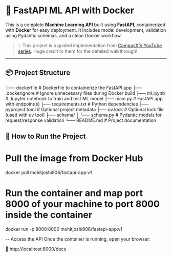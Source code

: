 # 🧠 FastAPI ML API with Docker

This is a complete **Machine Learning API** built using **FastAPI**, containerized with **Docker** for easy deployment. It includes model development, validation using Pydantic schemas, and a clean Docker workflow.

> 💡 This project is a guided implementation from [CampusX's YouTube series](https://www.youtube.com/watch?v=WJKsPchji0Q&list=PLKnIA16_RmvZ41tjbKB2ZnwchfniNsMuQ). Huge credit to them for the detailed walkthrough!

---

## 📦 Project Structure
├── dockerfile # Dockerfile to containerize the FastAPI app
├── .dockerignore # Ignore unnecessary files during Docker build
├── ml.ipynb # Jupyter notebook to train and test ML model
├── main.py # FastAPI app with endpoint(s)
├── requirements.txt # Python dependencies
├── pyproject.toml # Optional project metadata
├── uv.lock # Optional lock file (used with uv tool)
├── schema/
│ └── schema.py # Pydantic models for request/response validation
└── README.md # Project documentation

## 🚀 How to Run the Project
# Pull the image from Docker Hub
docker pull mohitjoshi906/fastapi-app:v1

# Run the container and map port 8000 of your machine to port 8000 inside the container
docker run -p 8000:8000 mohitjoshi906/fastapi-app:v1

 -- Access the API
Once the container is running, open your browser:

🔹 http://localhost:8000/docs
